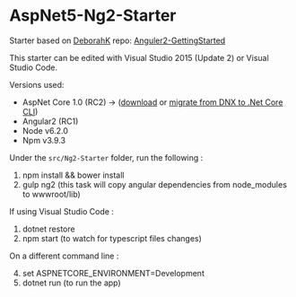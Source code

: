 # AspNet5-Ng2-Starter
Starter based on [DeborahK](https://github.com/DeborahK) repo: [Anguler2-GettingStarted](https://github.com/DeborahK/Angular2-GettingStarted)


This starter can be edited with Visual Studio 2015 (Update 2) or Visual Studio Code.

Versions used:
* AspNet Core 1.0 (RC2) -> ([download](https://www.microsoft.com/net/core) or [migrate from DNX to .Net Core CLI](http://dotnet.github.io/docs/core-concepts/dnx-migration.html))
* Angular2 (RC1)
* Node v6.2.0
* Npm v3.9.3


Under the `src/Ng2-Starter` folder, run the following :

1. npm install && bower install
2. gulp ng2 (this task will copy angular dependencies from node_modules to wwwroot/lib)


If using Visual Studio Code :

1. dotnet restore
3. npm start (to watch for typescript files changes)
 
On a different command line :

4. set ASPNETCORE_ENVIRONMENT=Development
5. dotnet run (to run the app)
